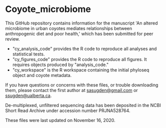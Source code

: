 # Coyote_microbiome

This GitHub repository contains information for the manuscript 'An altered microbiome in urban coyotes mediates relationships between anthropogenic diet and poor health,' which has been submitted for peer review.

- "cy_analysis_code" provides the R code to reproduce all analyses and statistical tests.
- "cy_figures_code" provides the R code to reproduce all figures. It requires objects produced by "analysis_code."
- "cy_workspace" is the R workspace containing the initial phyloseq object and coyote metadata.

If you have questions or concerns with these files, or trouble downloading them, please contact the first author at sasugden@gmail.com or ssugden@ualberta.ca.

De-multiplexed, unfiltered sequencing data has been deposited in the NCBI Short Read Archive under accession number PRJNA528764.

These files were last updated on November 16, 2020.

